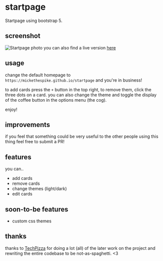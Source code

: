 # startpage
Startpage using bootstrap 5.
## screenshot
![Startpage photo](http://i.imgur.com/nubWgqq.png)
you can also find a live version [here](https://mickethespike.github.io/startpage/)
## usage
change the default homepage to `https://mickethespike.github.io/startpage` and you're in business!

to add cards press the `+` button in the top right, to remove them, click the three dots on a card.
you can also change the theme and toggle the display of the coffee button in the options menu (the cog).

enjoy!
## improvements
if you feel that something could be very useful to the other people using this thing feel free to submit a PR!

## features
you can..
 - add cards
 - remove cards
 - change themes (light/dark)
 - edit cards
 
## soon-to-be features
 - custom css themes
 
 ## thanks
 
 thanks to [TechPizza](https://github.com/TechnologicalPizza) for doing a lot (all) of the later work on the project and rewriting the entire codebase to be not-as-spaghetti. <3
